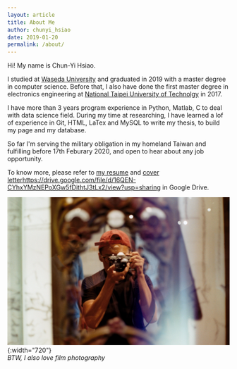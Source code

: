 ```yaml
---
layout: article
title: About Me
author: chunyi_hsiao
date: 2019-01-20
permalink: /about/
---
```



Hi! My name is Chun-Yi Hsiao.

I studied at [Waseda University](https://www.waseda.jp/fsci/gips/) and graduated in 2019 with a master degree in computer science. Before that, I also have done the first master degree in electronics engineering at [National Taipei University of Technolgy](https://www-en.ntut.edu.tw) in 2017.

I have more than 3 years program experience in Python, Matlab, C to deal with data science field. During my time at researching, I have learned a lof of experience in Git, HTML, LaTex and MySQL to write my thesis, to build my page and my database.

So far I'm serving the military obligation in my homeland Taiwan and fulfilling before 17th Feburary 2020, and open to hear about any job opportunity. 

To know more, please refer to [my resume](https://drive.google.com/file/d/14430GulP7D4uRqO1MpFyKwrMCR0BKhtX/view?usp=sharing) and [cover letter]()https://drive.google.com/file/d/16QEN-CYhxYMzNEPoXGw5fDithtJ3tLx2/view?usp=sharing in Google Drive.


![Diagram](/../images/IMG_5343.jpg){:width="720"}  
*BTW, I also love film photography*

<!-- Also, I love to learn something new and from my talented friends ☛ [Lj Miranda](https://ljvmiranda921.github.io), [Shuyu Wang](https://github.com/Ceruleanacg)! -->
